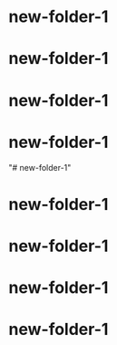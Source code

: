 # new-folder-1
# new-folder-1
# new-folder-1
# new-folder-1
"# new-folder-1" 
# new-folder-1
# new-folder-1
# new-folder-1
# new-folder-1
